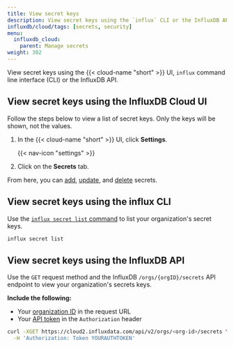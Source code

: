 ```yaml
---
title: View secret keys
description: View secret keys using the `influx` CLI or the InfluxDB API.
influxdb/cloud/tags: [secrets, security]
menu:
  influxdb_cloud:
    parent: Manage secrets
weight: 302
---
```


View secret keys using the {{< cloud-name "short" >}} UI, `influx` command line interface (CLI) or the InfluxDB API.

## View secret keys using the InfluxDB Cloud UI

Follow the steps below to view a list of secret keys.
Only the keys will be shown, not the values.

1. In the {{< cloud-name "short" >}} UI, click **Settings**.

    {{< nav-icon "settings" >}}
2. Click on the **Secrets** tab.

From here, you can [add](/influxdb/cloud/security/secrets/manage-secrets/add/#add-a-secret-using-the-influxdb-cloud-ui),
[update](/influxdb/cloud/security/secrets/manage-secrets/update/#update-a-secret-using-the-influxdb-cloud-ui), 
and [delete](/influxdb/cloud/security/secrets/manage-secrets/delete/#delete-a-secret-using-the-influxdb-cloud-ui) secrets.

## View secret keys using the influx CLI
Use the [`influx secret list` command](/influxdb/cloud/reference/cli/influx/secret/list/)
to list your organization's secret keys.

```sh
influx secret list
```

## View secret keys using the InfluxDB API
Use the `GET` request method and the InfluxDB `/orgs/{orgID}/secrets` API endpoint
to view your organization's secrets keys.

**Include the following:**

- Your [organization ID](/influxdb/cloud/organizations/view-orgs/#view-your-organization-id) in the request URL
- Your [API token](/influxdb/cloud/security/tokens/view-tokens/) in the `Authorization` header

<!-- -->
```sh
curl -XGET https://cloud2.influxdata.com/api/v2/orgs/<org-id>/secrets \
  -H 'Authorization: Token YOURAUTHTOKEN'
```
